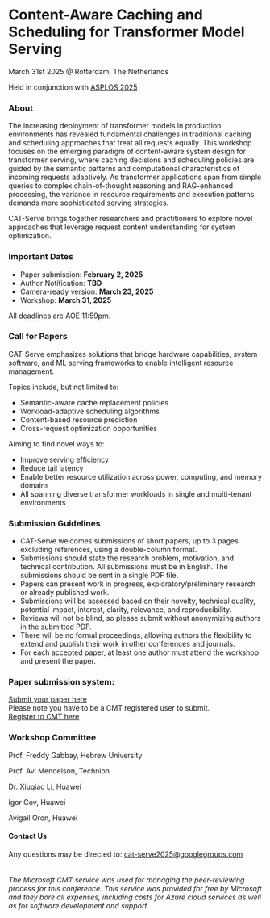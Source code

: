 
# Content-Aware Caching and Scheduling for Transformer Model Serving

March 31st 2025 @ Rotterdam, The Netherlands

Held in conjunction with [ASPLOS 2025](https://www.asplos-conference.org/asplos2025/)

### About

The increasing deployment of transformer models in production environments has revealed fundamental challenges in traditional caching and scheduling approaches that treat all requests equally. This workshop focuses on the emerging paradigm of content-aware system design for transformer serving, where caching decisions and scheduling policies are guided by the semantic patterns and computational characteristics of incoming requests adaptively. As transformer applications span from simple queries to complex chain-of-thought reasoning and RAG-enhanced processing, the variance in resource requirements and execution patterns demands more sophisticated serving strategies.

CAT-Serve brings together researchers and practitioners to explore novel approaches that leverage request content understanding for system optimization.

### Important Dates

-   Paper submission: **February 2, 2025**
-   Author Notification: **TBD**
-   Camera-ready version: **March 23, 2025**
-   Workshop: **March 31, 2025**

All deadlines are AOE 11:59pm.

### Call for Papers

CAT-Serve emphasizes solutions that bridge hardware capabilities, system software, and ML serving frameworks to enable intelligent resource management.

Topics include, but not limited to:

-   Semantic-aware cache replacement policies
-   Workload-adaptive scheduling algorithms
-   Content-based resource prediction
-   Cross-request optimization opportunities

Aiming to find novel ways to:

-   Improve serving efficiency
-   Reduce tail latency
-   Enable better resource utilization across power, computing, and memory domains
-   All spanning diverse transformer workloads in single and multi-tenant environments

### Submission Guidelines

- CAT-Serve welcomes submissions of short papers, up to 3 pages excluding references, using a double-column format.
- Submissions should state the research problem, motivation, and technical contribution. All submissions must be in English. The submissions should be sent in a single PDF file.
- Papers can present work in progress, exploratory/preliminary research or already published work.
- Submissions will be assessed based on their novelty, technical quality, potential impact, interest, clarity, relevance, and reproducibility.
- Reviews will not be blind, so please submit without anonymizing authors in the submitted PDF.
- There will be no formal proceedings, allowing authors the flexibility to extend and publish their work in other conferences and journals.
- For each accepted paper, at least one author must attend the workshop and present the paper.

### Paper submission system:   
[Submit your paper here](https://cmt3.research.microsoft.com/CATSERVE2025/Submission/Index)   
Please note you have to be a CMT registered user to submit.   
[Register to CMT here](https://cmt3.research.microsoft.com/)  

### Workshop Committee

Prof. Freddy Gabbay, Hebrew University

Prof. Avi Mendelson, Technion

Dr. Xiuqiao Li, Huawei

Igor Gov, Huawei

Avigail Oron, Huawei

#### Contact Us

Any questions may be directed to: cat-serve2025@googlegroups.com  
<br>
<br>
*The Microsoft CMT service was used for managing the peer-reviewing process for this conference. This service was provided for free by Microsoft and they bore all expenses, including costs for Azure cloud services as well as for software development and support.*




